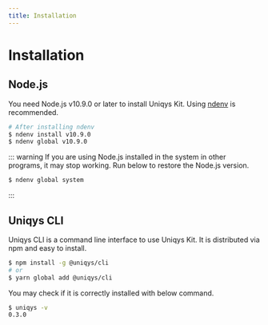 ```yaml
---
title: Installation
---
```


# Installation

## Node.js

You need Node.js v10.9.0 or later to install Uniqys Kit.
Using [ndenv](https://github.com/riywo/ndenv) is recommended.

```bash
# After installing ndenv
$ ndenv install v10.9.0
$ ndenv global v10.9.0
```

::: warning
If you are using Node.js installed in the system in other programs, it may stop working.
Run below to restore the Node.js version.
```bash
$ ndenv global system
```
:::

## Uniqys CLI

Uniqys CLI is a command line interface to use Uniqys Kit.
It is distributed via npm and easy to install.

```bash
$ npm install -g @uniqys/cli
# or
$ yarn global add @uniqys/cli
```

You may check if it is correctly installed with below command.

```bash
$ uniqys -v
0.3.0
```
